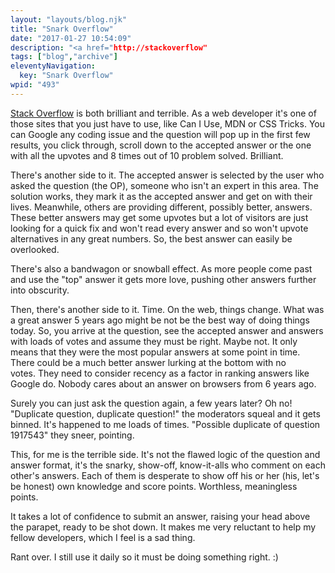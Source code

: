 ```yaml
---
layout: "layouts/blog.njk"
title: "Snark Overflow"
date: "2017-01-27 10:54:09"
description: "<a href="http://stackoverflow"
tags: ["blog","archive"]
eleventyNavigation:
  key: "Snark Overflow"
wpid: "493"
---
```

<a href="http://stackoverflow.com/" target="_blank">Stack Overflow</a> is both brilliant and terrible. As a web developer it's one of those sites that you just have to use, like Can I Use, MDN or CSS Tricks. You can Google any coding issue and the question will pop up in the first few results, you click through, scroll down to the accepted answer or the one with all the upvotes and 8 times out of 10 problem solved. Brilliant.

There's another side to it. The accepted answer is selected by the user who asked the question (the OP), someone who isn't an expert in this area. The solution works, they mark it as the accepted answer and get on with their lives. Meanwhile, others are providing different, possibly better, answers. These better answers may get some upvotes but a lot of visitors are just looking for a quick fix and won't read every answer and so won't upvote alternatives in any great numbers. So, the best answer can easily be overlooked.

There's also a bandwagon or snowball effect. As more people come past and use the "top" answer it gets more love, pushing other answers further into obscurity.

Then, there's another side to it. Time. On the web, things change. What was a great answer 5 years ago might be not be the best way of doing things today. So, you arrive at the question, see the accepted answer and answers with loads of votes and assume they must be right. Maybe not. It only means that they were the most popular answers at some point in time. There could be a much better answer lurking at the bottom with no votes. They need to consider recency as a factor in ranking answers like Google do. Nobody cares about an answer on browsers from 6 years ago.

Surely you can just ask the question again, a few years later? Oh no! "Duplicate question, duplicate question!" the moderators squeal and it gets binned. It's happened to me loads of times. "Possible duplicate of question 1917543" they sneer, pointing.

This, for me is the terrible side. It's not the flawed logic of the question and answer format, it's the snarky, show-off, know-it-alls who comment on each other's answers. Each of them is desperate to show off his or her (his, let's be honest) own knowledge and score points. Worthless, meaningless points.

It takes a lot of confidence to submit an answer, raising your head above the parapet, ready to be shot down. It makes me very reluctant to help my fellow developers, which I feel is a sad thing.

Rant over. I still use it daily so it must be doing something right. :)